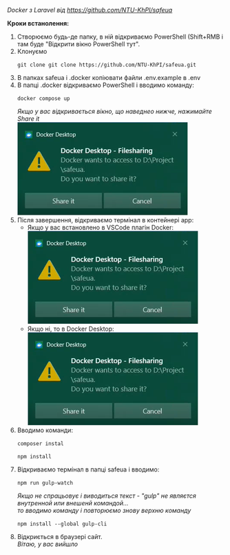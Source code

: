 _Docker з Laravel від https://github.com/NTU-KhPI/safeua_

__Кроки встанолення:__
1. Створюємо будь-де папку, в ній відкриваємо PowerShell (Shift+RMB і там буде "Відкрити вікно PowerShell тут".
2. Клонуємо
   ```
   git clone git clone https://github.com/NTU-KhPI/safeua.git
   ```
3. В папках safeua і .docker копіювати файли .env.example в .env
4. В папці .docker відкриваємо PowerShell і вводимо команду:
   ```
   docker compose up 
   ```
   _Якщо у вас відкривається вікно, що наведнео нижче, нажимайте Share it_  
   ![This is an image](https://github.com/eugene-hliebov/readME_files/blob/main/Docker%20Desktop%20Filesharing.png)
5. Після завершення, відкриваємо термінал в контейнері app:
   - Якщо у вас встановлено в VSCode плагін Docker:  
     ![This is an image](https://github.com/eugene-hliebov/readME_files/blob/main/Docker%20Desktop%20Filesharing.png)
   - Якщо ні, то в Docker Desktop:  
     ![This is an image](https://github.com/eugene-hliebov/readME_files/blob/main/Docker%20Desktop%20Filesharing.png)
6. Вводимо команди:  
   ```
   composer instal
   ```
   ```
   npm install
   ```
7. Відкриваємо термінал в папці safeua і вводимо:   
   ```
   npm run gulp-watch
   ```
   _Якщо не спрацьовує і виводиться текст - "gulp" не являєтся внутренной или внешенй командой..._  
   _то вводимо команду і повторюємо знову верхню команду_
   ```
   npm install --global gulp-cli
   ```
8. Відкриється в браузері сайт.  
   _Вітаю, у вас вийшло_
